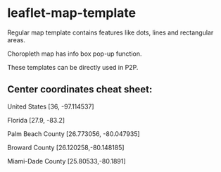 # leaflet-map-template
Regular map template contains features like dots, lines and rectangular areas.

Choropleth map has info box pop-up function.

These templates can be directly used in P2P.

## Center coordinates cheat sheet:

United States  [36, -97.114537]

Florida  [27.9, -83.2]

Palm Beach County  [26.773056, -80.047935]

Broward County  [26.120258,-80.148185]

Miami-Dade County  [25.80533,-80.1891]
